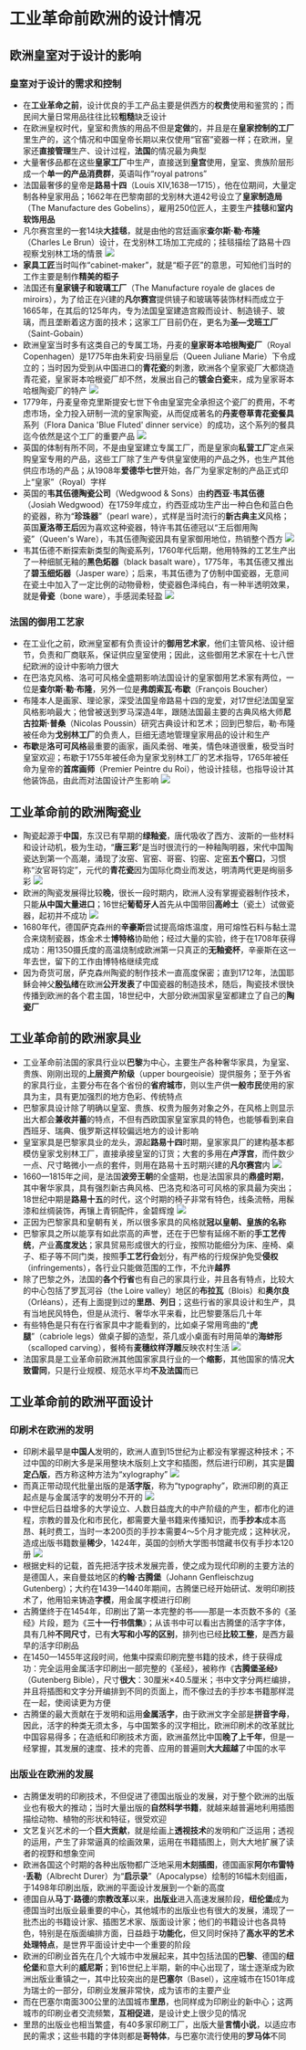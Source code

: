 # 工业革命前欧洲的设计情况
## 欧洲皇室对于设计的影响
### 皇室对于设计的需求和控制
* 在**工业革命之前**，设计优良的手工产品主要是供西方的**权贵**使用和鉴赏的；而民间大量日常用品往往比较**粗糙**缺乏设计
* 在欧洲皇权时代，皇室和贵族的用品不但是**定做**的，并且是在**皇家控制的工厂**里生产的，这个情况和中国皇帝长期以来仅使用“官窑”瓷器一样；在欧洲，皇家还**直接管理**生产、设计过程，**法国**的情况最为典型
* 大量奢侈品都在这些**皇家工厂**中生产，直接送到**皇宫**使用，皇室、贵族阶层形成一个**单一的产品消费群**，英语叫作“royal patrons”
* 法国最奢侈的皇帝是**路易十四**（Louis XIV,1638—1715），他在位期间，大量定制各种皇家用品；1662年在巴黎南部的戈别林大道42号设立了**皇家制造局**（The Manufacture des Gobelins），雇用250位匠人，主要生产**挂毯**和**室内软饰用品**
* 凡尔赛宫里的一套14块**大挂毯**，就是由他的宫廷画家**查尔斯·勒·布隆**（Charles Le Brun）设计，在戈别林工场加工完成的；挂毯描绘了路易十四视察戈别林工场的情景
![](../images/凡尔赛挂毯.jpg)
* **家具工匠**当时叫作“cabinet-maker”，就是“柜子匠”的意思，可知他们当时的工作主要是制作**精美的柜子**
* 法国还有**皇家镜子和玻璃工厂**（The Manufacture royale de glaces de miroirs），为了给正在兴建的**凡尔赛宫**提供镜子和玻璃等装饰材料而成立于1665年，在其后的125年内，专为法国皇室建造宫殿而设计、制造镜子、玻璃，而且垄断着这方面的技术；这家工厂目前仍在，更名为**圣—戈班工厂**（Saint-Gobain）
* 欧洲皇室当时多有这类自己的专属工场，丹麦的**皇家哥本哈根陶瓷厂**（Royal Copenhagen）是1775年由朱莉安·玛丽皇后（Queen Juliane Marie）下令成立的；当时因为受到从中国进口的**青花瓷**的刺激，欧洲各个皇家瓷厂大都烧造青花瓷，皇家哥本哈根瓷厂却不然，发展出自己的**镀金白瓷**来，成为皇家哥本哈根陶瓷厂的特产
![](../images/丹麦镀金白瓷器.jpg)
* 1779年，丹麦皇帝克里斯提安七世下令由皇室完全承担这个瓷厂的费用，不考虑市场，全力投入研制一流的皇家陶瓷，从而促成著名的**丹麦卷草青花瓷餐具**系列（Flora Danica 'Blue Fluted' dinner service）的成功，这个系列的餐具迄今依然是这个工厂的重要产品
![](../images/丹麦卷草青花瓷.jpg)
* 英国的体制有所不同，不是由皇室建立专属工厂，而是皇家向**私营工厂**定点采购皇室专用的产品，这些工厂除了生产专供皇室使用的产品之外，也生产其他供应市场的产品；从1908年**爱德华七世**开始，各厂为皇家定制的产品正式印上“皇家”（Royal）字样
* 英国的**韦其伍德陶瓷公司**（Wedgwood & Sons）由**约西亚·韦其伍德**（Josiah Wedgwood）在1759年成立，约西亚成功生产出一种白色和蓝白色的瓷器，称为“**珍珠器**”（pearl ware），式样是当时流行的**新古典主义**风格；英国**夏洛蒂王后**因为喜欢这种瓷器，特许韦其伍德冠以“王后御用陶瓷”（Queen's Ware），韦其伍德陶瓷因具有皇家御用地位，热销整个西方
![](../images/珍珠器.jpg)
* 韦其伍德不断探索新类型的陶瓷系列，1760年代后期，他用特殊的工艺生产出了一种细腻无釉的**黑色炻器**（black basalt ware），1775年，韦其伍德又推出了**碧玉细炻器**（Jasper ware）；后来，韦其伍德为了仿制中国瓷器，无意间在瓷土中加入了一定比例的动物骨粉，使瓷器色泽纯白，有一种半透明效果，就是**骨瓷**（bone ware），手感润柔轻盈
![](../images/骨瓷.jpg)
### 法国的御用工艺家
* 在工业化之前，欧洲皇室都有负责设计的**御用艺术家**，他们主管风格、设计细节，负责和厂商联系，保证供应皇室使用；因此，这些御用艺术家在十七八世纪欧洲的设计中影响力很大
* 在巴洛克风格、洛可可风格全盛期影响法国设计的皇家御用艺术家有两位，一位是**查尔斯·勒·布隆**，另外一位是**弗朗索瓦·布歇**（François Boucher）
* 布隆本人是画家、理论家，深受法国皇帝路易十四的宠爱，对17世纪法国皇室风格影响最大；他曾被送到罗马深造4年，跟随法国最主要的古典风格大师**尼古拉斯·普桑**（Nicolas Poussin）研究古典设计和艺术；回到巴黎后，勒·布隆被任命为**戈别林工厂**的负责人，巨细无遗地管理皇家用品的设计和生产
* **布歇**是**洛可可风格**最重要的画家，画风柔弱、唯美，情色味道很重，极受当时皇室欢迎；布歇于1755年被任命为皇家戈别林工厂的艺术指导，1765年被任命为皇帝的**首席画师**（Premier Peintre du Roi），他设计挂毯，也指导设计其他装饰品，由此而对法国设计产生影响
![](../images/布歇.jpg)
## 工业革命前的欧洲陶瓷业
* 陶瓷起源于**中国**，东汉已有早期的**绿釉瓷**，唐代吸收了西方、波斯的一些材料和设计动机，极为生动，“**唐三彩**”是当时很流行的一种釉陶明器，宋代中国陶瓷达到第一个高潮，涌现了汝窑、官窑、哥窑、钧窑、定窑**五个窑口**，习惯称“汝官哥钧定”，元代的**青花瓷**因为国际化商业而发达，明清两代更是绚丽多彩
![](../images/唐三彩.jpg)
* 欧洲的陶瓷发展得比较**晚**，很长一段时期内，欧洲人没有掌握瓷器制作技术，只能**从中国大量进口**；16世纪**葡萄牙人**首先从中国带回**高岭土**（瓷土）试做瓷器，起初并不成功
![](../images/高岭土.jpg)
* 1680年代，德国萨克森州的**辛豪斯**尝试提高熔炼温度，用可熔性石料与黏土混合来烧制瓷器，炼金术士**博特格**协助他；经过大量的实验，终于在1708年获得成功：用1350摄氏度的高温烧制成欧洲第一只真正的**无釉瓷杯**，辛豪斯在这一年去世，留下的工作由博特格继续完成
* 因为奇货可居，萨克森州陶瓷的制作技术一直高度保密；直到1712年，法国耶稣会神父**殷弘绪**在欧洲**公开发表**了中国瓷器的制造技术，随后，陶瓷技术很快传播到欧洲的各个君主国，18世纪中，大部分欧洲国家皇室都建立了自己的**陶瓷厂**
## 工业革命前的欧洲家具业
* 工业革命前法国的家具行业以**巴黎**为中心，主要生产各种奢华家具，为皇室、贵族、刚刚出现的**上层资产阶级**（upper bourgeoisie）提供服务；至于外省的家具行业，主要分布在各个省份的**省府城市**，则以生产供**一般市民**使用的家具为主，具有更加强烈的地方色彩、传统特点
* 巴黎家具设计除了明确以皇室、贵族、权贵为服务对象之外，在风格上则显示出大都会**兼收并蓄**的特点，不但有西欧国家皇室家具的特色，也能够看到来自西班牙、瑞典、俄罗斯这样较偏远地方的设计影响
* 皇室家具是巴黎家具业的龙头，源起**路易十四**时期，皇家家具厂的建构基本都模仿皇家戈别林工厂，直接承接皇室的订货；大套的多用在**卢浮宫**，而件数少一点、尺寸略微小一点的套件，则用在路易十五时期兴建的**凡尔赛宫**内
![](../images/路易十四圆桌.jpg)
* 1660—1815年之间，是法国**波旁王朝**的全盛期，也是法国家具的**鼎盛时期**，其中奢华家具，具有强烈新古典风格、巴洛克和洛可可风格的家具最为突出；18世纪中期是**路易十五**的时代，这个时期的椅子非常有特色，线条流畅，用髹漆和丝绸装饰，再镶上青铜配件，金碧辉煌
![](../images/路易十五家具.jpg)
* 正因为巴黎家具和皇朝有关，所以很多家具的风格就**冠以皇朝、皇族的名称**
* 巴黎家具之所以能享有如此崇高的声誉，还在于巴黎有延绵不断的**手工艺传统**，产业**高度发达**；家具贸易形成很大的行业，按照功能细分为床、座椅、桌子、柜子等不同门类，按照**手工艺行会**划分，有严格的行规保护免受**侵权**（infringements），各行业只能做范围的工作，不允许**越界**
* 除了巴黎之外，法国的**各个行省**也有自己的家具行业，并且各有特点，比较大的中心包括了罗瓦河谷（the Loire valley）地区的**布拉瓦**（Blois）和**奥尔良**（Orléans），还有上面提到过的**里昂**、**列日**；这些行省的家具设计和生产，具有当地民风特色，但是从流行、奢华水平来看，比巴黎要落后几十年
* 有些特色是只有在行省家具中才能看到的，比如桌子常用弯曲的“**虎腿**”（cabriole legs）做桌子脚的造型，茶几或小桌面有时用简单的**海蚌形**（scalloped carving），餐椅有**麦穗纹样浮雕**反映农村生活
![](../images/虎腿.jpg)
* 法国家具是工业革命前欧洲其他国家家具行业的一个**缩影**，其他国家的情况**大致雷同**，只是行业规模、规范水平均**不及法国**而已
## 工业革命前的欧洲平面设计
### 印刷术在欧洲的发明
* 印刷术最早是**中国人**发明的，欧洲人直到15世纪为止都没有掌握这种技术；不过中国的印刷大多是采用整块木版刻上文字和插图，然后进行印刷，其实是**固定凸版**，西方称这种方法为“xylography”
![](../images/Xylography.jpg)
* 而真正带动现代批量出版的是**活字版**，称为“typography”，欧洲印刷的真正起点是与金属活字的发明分不开的
![](../images/typography.jpg)
* 中世纪后日益增多的大学设立、人数日益庞大的中产阶级的产生，都市化的进程，宗教的普及化和市民化，都需要大量书籍来传播知识，而**手抄本**成本高昂、耗时费工，当时一本200页的手抄本需要4～5个月才能完成；这种状况，造成出版书籍数量**稀少**，1424年，英国的剑桥大学图书馆藏书仅有手抄本120册
![](../images/手抄本.jpg)
* 根据史料的记载，首先把活字技术发展完善，使之成为现代印刷的主要方法的是德国人，来自曼兹地区的**约翰·古腾堡**（Johann Genfleischzug Gutenberg）；大约在1439—1440年期间，古腾堡已经开始研试、发明印刷技术了，他用铅来铸造**字模**，用金属字模进行印刷
* 古腾堡终于在1454年，印刷出了第一本完整的书——那是一本页数不多的《圣经》片段，题为《**三十一行书信集**》；从该书中可以看出古腾堡的活字字体，具有几种**不同尺寸**，已有**大写和小写的区别**，排列也已经**比较工整**，是西方最早的活字印刷品
* 在1450—1455年这段时间，他集中探索印刷完整书籍的技术，终于获得成功：完全运用金属活字印刷出一部完整的《圣经》，被称作《**古腾堡圣经**》（Gutenberg Bible），尺寸**很大**：30厘米×40.5厘米；书中文字分两栏编排，并且将插图和文字分开编排到不同的页面上，而不像过去的手抄本书籍那样混在一起，使阅读更为方便
* 古腾堡的最大贡献在于发明和运用**金属活字**，由于欧洲文字全部是**拼音字母**，因此，活字的种类无须太多，与中国繁多的汉字相比，欧洲印刷术的改革就比中国容易得多；在造纸和印刷技术方面，欧洲虽然比中国**晚了上千年**，但是一经掌握，其发展的速度、技术的完善、应用的普遍则**大大超越**了中国的水平
### 出版业在欧洲的发展
* 古腾堡发明的印刷技术，不但促进了德国出版业的发展，对于整个欧洲的出版业也有极大的推动；当时大量出版的**自然科学书籍**，就越来越普遍地利用插图描绘动物、植物的形状和特征，很受欢迎
* 文艺复兴艺术的一个**巨大贡献**，就是绘画上**透视技术**的发明和广泛运用；透视的运用，产生了非常逼真的绘画效果，运用在书籍插图上，则大大地扩展了读者的视野和想象空间
* 欧洲各国这个时期的各种出版物都广泛地采用**木刻插图**，德国画家**阿尔布雷特·丢勒**（Albrecht Durer）为“**启示录**”（Apocalypse）绘制的16幅木刻组画，于1498年印刷出版，欧洲的平面设计发展到一个新的高度
* 德国自从**马丁·路德**的**宗教改革**以来，**出版业**进入高速发展阶段，**纽伦堡**成为德国当时出版业最重要的中心，其他城市的出版业也有很大的发展，涌现了一批杰出的书籍设计家、插图艺术家、版面设计家；他们的书籍设计也各具特色，特别是在版面编排方面，日益趋于**功能化**，但又同时保持了**高水平的艺术处理特点**，是世界平面设计史中一个重要的阶段
* 欧洲的印刷业首先在几个大城市中发展起来，其中包括法国的**巴黎**、德国的**纽伦堡**和意大利的**威尼斯**；到16世纪上半期，新的中心出现了，瑞士逐渐成为欧洲出版业重镇之一，其中比较突出的是**巴塞尔**（Basel），这座城市在1501年成为瑞士的一部分，印刷业发展非常快，成为该市的主要产业
* 而在巴塞尔南面300公里的法国城市**里昂**，也同样成为印刷业的新中心；这两城市的印刷业者交流频繁，**互相促进**，是设计史上很少见的情况
* 里昂的出版业也相当繁盛，有40多家印刷工厂，出版大量**言情小说**，以适应市民的需求；这些书籍的字体则都是**哥特体**，与巴塞尔流行使用的**罗马体**不同
  